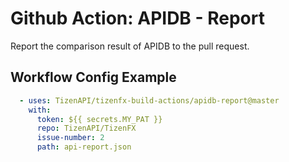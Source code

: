 # Github Action: APIDB - Report

Report the comparison result of APIDB to the pull request.

## Workflow Config Example
```yaml
  - uses: TizenAPI/tizenfx-build-actions/apidb-report@master
    with:
      token: ${{ secrets.MY_PAT }}
      repo: TizenAPI/TizenFX
      issue-number: 2
      path: api-report.json
```
